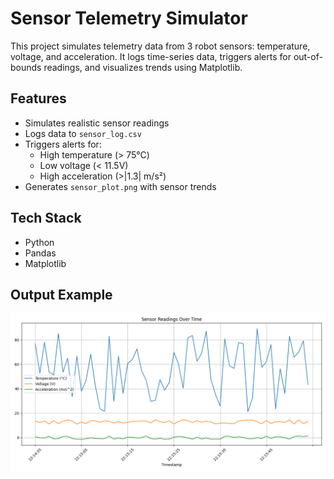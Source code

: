 #  Sensor Telemetry Simulator

This project simulates telemetry data from 3 robot sensors: temperature, voltage, and acceleration. It logs time-series data, triggers alerts for out-of-bounds readings, and visualizes trends using Matplotlib.

##  Features

- Simulates realistic sensor readings
- Logs data to `sensor_log.csv`
- Triggers alerts for:
  - High temperature (> 75°C)
  - Low voltage (< 11.5V)
  - High acceleration (>|1.3| m/s²)
- Generates `sensor_plot.png` with sensor trends

##  Tech Stack

- Python
- Pandas
- Matplotlib

##  Output Example

![Sensor Plot](sensor_plot.png)


